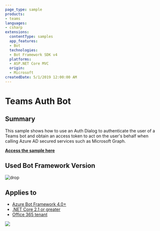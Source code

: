 ```yaml
---
page_type: sample
products:
- teams
languages:
- csharp
extensions:
  contentType: samples
  app_features:
  - Bot
  technologies:
  - Bot Framework SDK v4
  platforms:
  - ASP.NET Core MVC
  origin:
  - Microsoft
createdDate: 5/1/2019 12:00:00 AM
---
```

# Teams Auth Bot

## Summary

This sample shows how to use an Auth Dialog to authenticate the user of a Teams bot and obtain an access token to act on the user's behalf when calling Azure AD secured services such as Microsoft Graph.

**[Access the sample here](https://github.com/microsoft/BotBuilder-Samples/tree/master/samples/csharp_dotnetcore/46.teams-auth)**

## Used Bot Framework Version

![drop](https://img.shields.io/badge/Bot&nbsp;Framework-4.8-green.svg)

## Applies to

* [Azure Bot Framework 4.0+](#)
* [.NET Core 2.1 or greater](#)
* [Office 365 tenant](https://dev.office.com/sharepoint/docs/spfx/set-up-your-development-environment)

<img src="https://telemetry.sharepointpnp.com/teams-dev-samples/samples/dotnetcore/app-consulting-bot/readme" />
